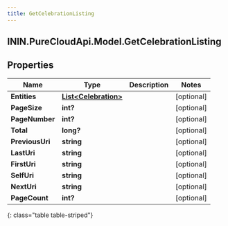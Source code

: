 ```yaml
---
title: GetCelebrationListing
---
```

## ININ.PureCloudApi.Model.GetCelebrationListing

## Properties

|Name | Type | Description | Notes|
|------------ | ------------- | ------------- | -------------|
| **Entities** | [**List&lt;Celebration&gt;**](Celebration.html) |  | [optional] |
| **PageSize** | **int?** |  | [optional] |
| **PageNumber** | **int?** |  | [optional] |
| **Total** | **long?** |  | [optional] |
| **PreviousUri** | **string** |  | [optional] |
| **LastUri** | **string** |  | [optional] |
| **FirstUri** | **string** |  | [optional] |
| **SelfUri** | **string** |  | [optional] |
| **NextUri** | **string** |  | [optional] |
| **PageCount** | **int?** |  | [optional] |
{: class="table table-striped"}


